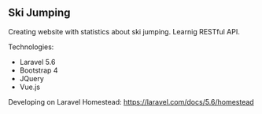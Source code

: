 ## Ski Jumping

Creating website with statistics about ski jumping. Learnig RESTful API. 

Technologies: 
- Laravel 5.6 
- Bootstrap 4 
- JQuery 
- Vue.js

Developing on Laravel Homestead: https://laravel.com/docs/5.6/homestead